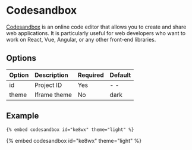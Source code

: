 # Codesandbox

[Codesandbox](https://codesandbox.io) is an online code editor that allows you to create and share web applications. It is particularly useful for web developers who want to work on React, Vue, Angular, or any other front-end libraries.

## Options

| Option | Description  | Required | Default |
| :----- | :----------- | :------- | :------ |
| id     | Project ID   | Yes      | - -     |
| theme  | Iframe theme | No       | dark    |

## Example

<!-- embed ignore begin -->

```text
{% embed codesandbox id="ke8wx" theme="light" %}
```

<!-- embed ignore end -->

{% embed codesandbox id="ke8wx" theme="light" %}
